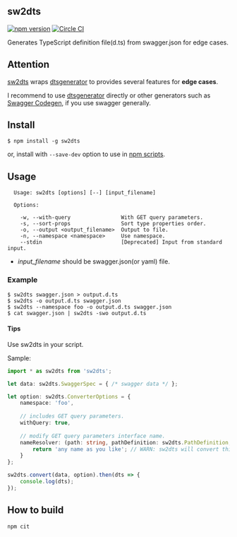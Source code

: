 sw2dts 
------

[![npm version](https://badge.fury.io/js/sw2dts.svg)](https://badge.fury.io/js/sw2dts)
[![Circle CI](https://circleci.com/gh/mstssk/sw2dts.svg?style=svg)](https://circleci.com/gh/mstssk/sw2dts)

Generates TypeScript definition file(d.ts) from swagger.json for edge cases.

## Attention

[sw2dts](https://www.npmjs.com/package/sw2dts) wraps [dtsgenerator](https://www.npmjs.com/package/dtsgenerator)
to provides several features for **edge cases**.

I recommend to use [dtsgenerator](https://www.npmjs.com/package/dtsgenerator) directly or other generators such as [Swagger Codegen](https://swagger.io/tools/swagger-codegen/), if you use swagger generally.

## Install

```
$ npm install -g sw2dts
```

or, install with `--save-dev` option to use in [npm scripts](https://docs.npmjs.com/misc/scripts).

## Usage

```
  Usage: sw2dts [options] [--] [input_filename]

  Options:

    -w, --with-query                With GET query parameters.
    -s, --sort-props                Sort type properties order.
    -o, --output <output_filename>  Output to file.
    -n, --namespace <namespace>     Use namespace.
    --stdin                         [Deprecated] Input from standard input.
```

- *input_filename* should be swagger.json(or yaml) file.

### Example

```
$ sw2dts swagger.json > output.d.ts
$ sw2dts -o output.d.ts swagger.json
$ sw2dts --namespace foo -o output.d.ts swagger.json
$ cat swagger.json | sw2dts -swo output.d.ts
```

#### Tips

Use sw2dts in your script.

Sample:

```ts
import * as sw2dts from 'sw2dts';

let data: sw2dts.SwaggerSpec = { /* swagger data */ };

let option: sw2dts.ConverterOptions = {
    namespace: 'foo',
    
    // includes GET query parameters.
    withQuery: true, 
    
    // modify GET query parameters interface name.
    nameResolver: (path: string, pathDefinition: sw2dts.PathDefinition, options: sw2dts.ConverterOptions) => {
        return 'any name as you like'; // WARN: sw2dts will convert this name to PascalCase.
    }
};

sw2dts.convert(data, option).then(dts => {
    console.log(dts);
});
```

## How to build

```
npm cit
```
